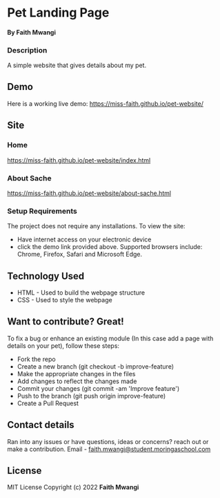 # Pet Landing Page
#### By **Faith Mwangi**
### Description
A simple website that gives details about my pet.
## Demo
Here is a working live demo:
https://miss-faith.github.io/pet-website/
## Site
### Home
https://miss-faith.github.io/pet-website/index.html
### About Sache
https://miss-faith.github.io/pet-website/about-sache.html
### Setup Requirements
The project does not require any installations. To view the site:
* Have internet access on your electronic device
* click the demo link provided above. Supported browsers include: Chrome, Firefox, Safari and Microsoft Edge.
## Technology Used
* HTML - Used to build the webpage structure
* CSS - Used to style the webpage
## Want to contribute? Great!
To fix a bug or enhance an existing module (In this case add a page with details on your pet), follow these steps:
* Fork the repo
* Create a new branch (git checkout -b improve-feature)
* Make the appropriate changes in the files
* Add changes to reflect the changes made
* Commit your changes (git commit -am 'Improve feature')
* Push to the branch (git push origin improve-feature)
* Create a Pull Request
## Contact details
Ran into any issues or have questions, ideas or concerns?  reach out or make a contribution.
Email - faith.mwangi@student.moringaschool.com
## License
MIT License
Copyright (c) 2022 **Faith Mwangi**
